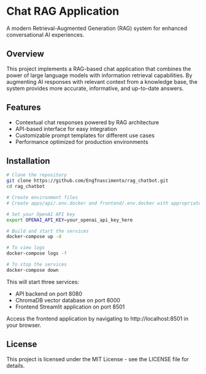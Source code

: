# Chat RAG Application

A modern Retrieval-Augmented Generation (RAG) system for enhanced conversational AI experiences.

## Overview

This project implements a RAG-based chat application that combines the power of large language models with information retrieval capabilities. By augmenting AI responses with relevant context from a knowledge base, the system provides more accurate, informative, and up-to-date answers.

## Features

- Contextual chat responses powered by RAG architecture
- API-based interface for easy integration
- Customizable prompt templates for different use cases
- Performance optimized for production environments

## Installation

```bash
# Clone the repository
git clone https://github.com/EngTnascimento/rag_chatbot.git
cd rag_chatbot

# Create environment files
# Create apps/api/.env.docker and frontend/.env.docker with appropriate values

# Set your OpenAI API key
export OPENAI_API_KEY=your_openai_api_key_here

# Build and start the services
docker-compose up -d

# To view logs
docker-compose logs -f

# To stop the services
docker-compose down
```

This will start three services:
- API backend on port 8080
- ChromaDB vector database on port 8000
- Frontend Streamlit application on port 8501

Access the frontend application by navigating to http://localhost:8501 in your browser.


## License

This project is licensed under the MIT License - see the LICENSE file for details.
